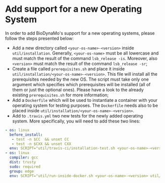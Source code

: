 # Add support for a new Operating System

In order to add BioDynaMo's support for a new operating systems, please follow the
steps presented below:

  * Add a new directory called `<your-os-name>-<version>` inside `util/installation`. Generally,
  `<your-os-name>` must be all lowercase and must match the result of the command `lsb_release -is`.
  Moreover, also `<version>` must match the result of the command `lsb_release -sr`;
  * Create a file called `prerequisites.sh` and place it inside `util/installation/<your-os-name>-<version>`.
  This file will install all the prerequisites needed by the new OS. The script must take only one argument
  which specifies which prerequisites will be installed (all of them or just the optional ones). Please have a
  look to the already existing `prerequisites.sh` for more information;
  * Add a `Dockerfile` which will be used to instantiate a container with your operating system for testing purposes.
  The `Dockerfile` needs also to be placed inside `util/installation/<your-os-name>-<version>`.
  * Add to `.travis.yml` two new tests for the newly added operating system. More specifically, you will need to
  add these two lines:
  ```yaml
  - os: linux
    before_install:
     - test -n $CC  && unset CC
     - test -n $CXX && unset CXX
    env: SCRIPT="util/travis-ci/installation-test.sh <your-os-name>-<version>"
  - os: linux
    compiler: gcc
    dist: trusty
    sudo: required
    group: edge
    env: SCRIPT="util/run-inside-docker.sh <your-os-name>-<version> util/travis-ci/default-build.sh"

  ```
